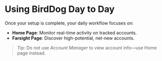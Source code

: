 # Using BirdDog Day to Day

Once your setup is complete, your daily workflow focuses on:

- **Home Page**: Monitor real-time activity on tracked accounts.
- **Farsight Page**: Discover high-potential, net-new accounts.

> Tip: Do not use *Account Manager* to view account info—use Home page instead.
